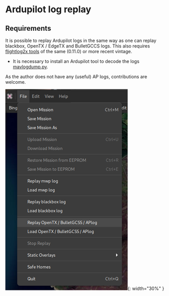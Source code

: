 # Ardupilot log replay

## Requirements

It is possible to replay Ardupilot logs in the same way as one can replay blackbox, OpenTX / EdgeTX and BulletGCCS logs. This also requires [flightlog2x tools](https://github.com/stronnag/bbl2kml) of the same (0.11.0) or more recent vintage.

* It is necessary to install an Ardupilot tool to decode the logs [mavlogdump.py](https://github.com/ArduPilot/pymavlink).

As the author does not have any (useful) AP logs, contributions are welcome.

![Menu](images/mwp-aplog.png){: width="30%" }
